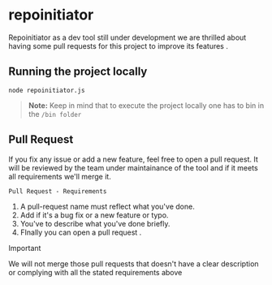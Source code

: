 # repoinitiator

Repoinitiator as a dev tool still under development we are thrilled about having some pull requests for this project to improve its features .


## Running the project locally

```shell
node repoinitiator.js
```

> **Note:**
Keep in mind that to execute the project locally one has to bin in the `/bin folder`

## Pull Request

If you fix any issue or add a new feature, feel free to open a pull request. It will be reviewed by the team under maintainance of the tool and if it meets all requirements we'll merge it.

`Pull Request - Requirements`

1. A pull-request name must reflect what you've done.
2. Add if it's a bug fix or a new feature or typo.
3. You've to describe what you've done briefly.
4. FInally you can open a pull request .


> [!Important]
> We will not merge those pull requests that doesn't have a clear description or complying with all the stated requirements above

